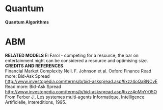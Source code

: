 # Quantum
**Quantum Algorithms**
# ABM
**RELATED MODELS**
El Farol - competing for a resource, the bar on entertainment night can be considered a resource and optimising size.
**CREDITS AND REFERENCES**\
Financial Market Complexity Neil. F. Johnson et al. Oxford Finance Read more: Bid-Ask Spread<br> http://www.investopedia.com/terms/b/bid-askspread.asp#ixzz4oQa8NCvE Read more: Bid-Ask Spread<br> http://www.investopedia.com/terms/b/bid-askspread.asp#ixzz4pMnYr05O From Ferber J., Les systemes multi-agents Informatique, Intelligence Artificielle, Intereditions, 1995.
